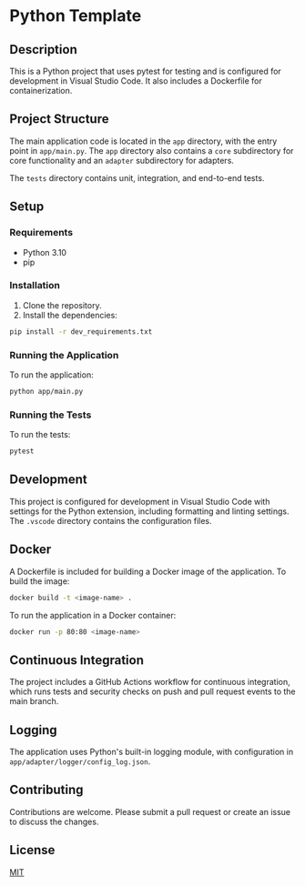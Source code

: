 # Python Template

## Description

This is a Python project that uses pytest for testing and is configured for development in Visual Studio Code. It also includes a Dockerfile for containerization.

## Project Structure

The main application code is located in the `app` directory, with the entry point in `app/main.py`. The `app` directory also contains a `core` subdirectory for core functionality and an `adapter` subdirectory for adapters.

The `tests` directory contains unit, integration, and end-to-end tests.

## Setup

### Requirements

- Python 3.10
- pip

### Installation

1. Clone the repository.
2. Install the dependencies:

```sh
pip install -r dev_requirements.txt
```

### Running the Application

To run the application:

```sh
python app/main.py
```

### Running the Tests

To run the tests:

```sh
pytest
```

## Development

This project is configured for development in Visual Studio Code with settings for the Python extension, including formatting and linting settings. The `.vscode` directory contains the configuration files.

## Docker

A Dockerfile is included for building a Docker image of the application. To build the image:

```sh
docker build -t <image-name> .
```

To run the application in a Docker container:

```sh
docker run -p 80:80 <image-name>
```

## Continuous Integration

The project includes a GitHub Actions workflow for continuous integration, which runs tests and security checks on push and pull request events to the main branch.

## Logging

The application uses Python's built-in logging module, with configuration in `app/adapter/logger/config_log.json`.

## Contributing

Contributions are welcome. Please submit a pull request or create an issue to discuss the changes.

## License

[MIT](LICENSE)